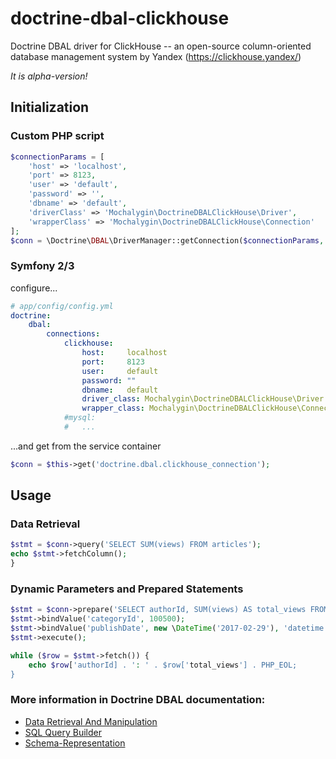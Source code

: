 # doctrine-dbal-clickhouse

Doctrine DBAL driver for ClickHouse -- an open-source column-oriented database management system by Yandex (https://clickhouse.yandex/)

*It is alpha-version!*

## Initialization
### Custom PHP script
```php
$connectionParams = [
    'host' => 'localhost',
    'port' => 8123,
    'user' => 'default',
    'password' => '',
    'dbname' => 'default',
    'driverClass' => 'Mochalygin\DoctrineDBALClickHouse\Driver',
    'wrapperClass' => 'Mochalygin\DoctrineDBALClickHouse\Connection'
];
$conn = \Doctrine\DBAL\DriverManager::getConnection($connectionParams, new \Doctrine\DBAL\Configuration());
```

### Symfony 2/3
configure...
```yml
# app/config/config.yml
doctrine:
    dbal:
        connections:
            clickhouse:
                host:     localhost
                port:     8123
                user:     default
                password: ""
                dbname:   default
                driver_class: Mochalygin\DoctrineDBALClickHouse\Driver
                wrapper_class: Mochalygin\DoctrineDBALClickHouse\Connection
            #mysql:
            #   ...
```
...and get from the service container
```php
$conn = $this->get('doctrine.dbal.clickhouse_connection');
```

## Usage

### Data Retrieval
```php
$stmt = $conn->query('SELECT SUM(views) FROM articles');
echo $stmt->fetchColumn();
}
```

### Dynamic Parameters and Prepared Statements
```php
$stmt = $conn->prepare('SELECT authorId, SUM(views) AS total_views FROM articles WHERE category_id = :categoryId AND publish_date = :publishDate GROUP BY authorId');
$stmt->bindValue('categoryId', 100500);
$stmt->bindValue('publishDate', new \DateTime('2017-02-29'), 'datetime');
$stmt->execute();

while ($row = $stmt->fetch()) {
    echo $row['authorId] . ': ' . $row['total_views'] . PHP_EOL;
}
```

### More information in Doctrine DBAL documentation:
* [Data Retrieval And Manipulation](http://docs.doctrine-project.org/projects/doctrine-dbal/en/latest/reference/data-retrieval-and-manipulation.html)
* [SQL Query Builder](http://docs.doctrine-project.org/projects/doctrine-dbal/en/latest/reference/query-builder.html)
* [Schema-Representation](http://docs.doctrine-project.org/projects/doctrine-dbal/en/latest/reference/schema-representation.html)